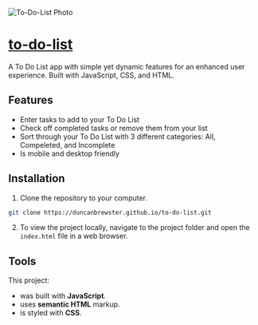 ![To-Do-List Photo](https://user-images.githubusercontent.com/87501964/132607523-d1e553aa-cb34-4a17-9034-c1333c216200.PNG)

# [to-do-list](https://duncanbrewster.github.io/to-do-list/)
A To Do List app with simple yet dynamic features for an enhanced user experience. Built with JavaScript, CSS, and HTML. 

## Features
* Enter tasks to add to your To Do List
* Check off completed tasks or remove them from your list
* Sort through your To Do List with 3 different categories: All, Compeleted, and Incomplete
* Is mobile and desktop friendly

## Installation

1. Clone the repository to your computer.

```bash
git clone https://duncanbrewster.github.io/to-do-list.git
```

2. To view the project locally, navigate to the project folder and open the `index.html` file in a web browser.

## Tools

This project:

* was built with **JavaScript**.
* uses **semantic HTML** markup.
* is styled with **CSS**.
